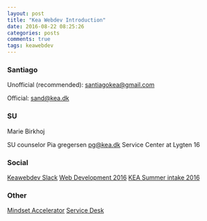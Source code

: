 ```yaml
---
layout: post
title: "Kea Webdev Introduction"
date: 2016-08-22 08:25:26
categories: posts
comments: true
tags: keawebdev  
---
```

### Santiago

Unofficial (recommended):
santiagokea@gmail.com

Official:
sand@kea.dk

### SU

Marie Birkhoj 

SU counselor
Pia gregersen pg@kea.dk
Service Center at Lygten 16

### Social 

[Keawebdev Slack](https://keawebdev.slack.com/)
[Web Development 2016](https://www.facebook.com/groups/215100098887982/)
[KEA Summer intake 2016](https://www.facebook.com/groups/keasummerintake16/)

### Other
[Mindset Accelerator](http://www.mindsetaccelerator.dk/)
[Service Desk](http://it.kea.dk/dansk/)